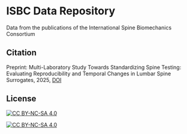 # ISBC Data Repository
Data from the publications of the International Spine Biomechanics Consortium



## Citation
Preprint: Multi-Laboratory Study Towards Standardizing Spine Testing: Evaluating Reproducibility and Temporal Changes in Lumbar Spine Surrogates, 2025, [DOI](https://github.com/siril-teja/ISBC.git)

## License
[![CC BY-NC-SA 4.0][cc-by-nc-sa-shield]][cc-by-nc-sa]

[![CC BY-NC-SA 4.0][cc-by-nc-sa-image]][cc-by-nc-sa]

[cc-by-nc-sa]: http://creativecommons.org/licenses/by-nc-sa/4.0/
[cc-by-nc-sa-image]: https://licensebuttons.net/l/by-nc-sa/4.0/88x31.png
[cc-by-nc-sa-shield]: https://img.shields.io/badge/License-CC%20BY--NC--SA%204.0-lightgrey.svg
